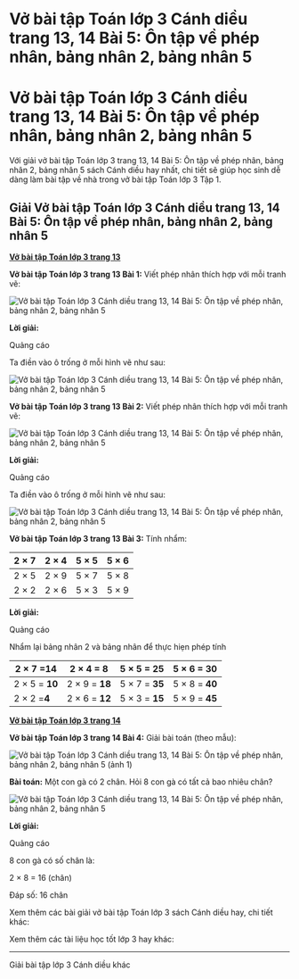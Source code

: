# Vở bài tập Toán lớp 3 Cánh diều trang 13, 14 Bài 5: Ôn tập về phép nhân, bảng nhân 2, bảng nhân 5

# Vở bài tập Toán lớp 3 Cánh diều trang 13, 14 Bài 5: Ôn tập về phép nhân, bảng nhân 2, bảng nhân 5

Với giải vở bài tập Toán lớp 3 trang 13, 14 Bài 5: Ôn tập về phép nhân, bảng nhân 2, bảng nhân 5 sách Cánh diều hay nhất, chi tiết sẽ giúp học sinh dễ dàng làm bài tập về nhà trong vở bài tập Toán lớp 3 Tập 1.

## Giải Vở bài tập Toán lớp 3 Cánh diều trang 13, 14 Bài 5: Ôn tập về phép nhân, bảng nhân 2, bảng nhân 5

[**Vở bài tập Toán lớp 3 trang 13**](https://vietjack.com/vbt-toan-3-cd/vbt-toan-lop-3-trang-13-tap-1.jsp)

**Vở bài tập Toán lớp 3 trang 13 Bài 1:** Viết phép nhân thích hợp với mỗi tranh vẽ:

![Vở bài tập Toán lớp 3 Cánh diều trang 13, 14 Bài 5: Ôn tập về phép nhân, bảng nhân 2, bảng nhân 5](https://vietjack.com/vbt-toan-3-cd/images/on-tap-ve-phep-nhan-bang-nhan-2-bang-nhan-5.PNG)

**Lời giải:**

Quảng cáo

Ta điền vào ô trống ở mỗi hình vẽ như sau:

![Vở bài tập Toán lớp 3 Cánh diều trang 13, 14 Bài 5: Ôn tập về phép nhân, bảng nhân 2, bảng nhân 5](https://vietjack.com/vbt-toan-3-cd/images/on-tap-ve-phep-nhan-bang-nhan-2-bang-nhan-5-1.PNG)

**Vở bài tập Toán lớp 3 trang 13 Bài 2:** Viết phép nhân thích hợp với mỗi tranh vẽ:

![Vở bài tập Toán lớp 3 Cánh diều trang 13, 14 Bài 5: Ôn tập về phép nhân, bảng nhân 2, bảng nhân 5](https://vietjack.com/vbt-toan-3-cd/images/on-tap-ve-phep-nhan-bang-nhan-2-bang-nhan-5-2.PNG)

**Lời giải:**

Quảng cáo

Ta điền vào ô trống ở mỗi hình vẽ như sau:

![Vở bài tập Toán lớp 3 Cánh diều trang 13, 14 Bài 5: Ôn tập về phép nhân, bảng nhân 2, bảng nhân 5](https://vietjack.com/vbt-toan-3-cd/images/on-tap-ve-phep-nhan-bang-nhan-2-bang-nhan-5-3.PNG)

**Vở bài tập Toán lớp 3 trang 13 Bài 3:** Tính nhẩm:

2 × 7  | 2 × 4 | 5 × 5 | 5 × 6  
---|---|---|---  
2 × 5 | 2 × 9  | 5 × 7 | 5 × 8  
2 × 2 | 2 × 6  | 5 × 3  | 5 × 9  
  
**Lời giải:**

Quảng cáo

Nhẩm lại bảng nhân 2 và bảng nhân để thực hiẹn phép tính

2 × 7 =**14** | 2 × 4 = **8** | 5 × 5 = **25** | 5 × 6 = **30**  
---|---|---|---  
2 × 5 = **10** | 2 × 9 = **18** | 5 × 7 = **35** | 5 × 8 = **40**  
2 × 2 =**4** | 2 × 6 = **12** | 5 × 3 = **15** | 5 × 9 = **45**  
  
[**Vở bài tập Toán lớp 3 trang 14**](https://vietjack.com/vbt-toan-3-cd/vbt-toan-lop-3-trang-14-tap-1.jsp)

**Vở bài tập Toán lớp 3 trang 14 Bài 4:** Giải bài toán (theo mẫu):

![Vở bài tập Toán lớp 3 Cánh diều trang 13, 14 Bài 5: Ôn tập về phép nhân, bảng nhân 2, bảng nhân 5 \(ảnh 1\)](https://vietjack.com/vbt-toan-3-cd/images/on-tap-ve-phep-nhan-bang-nhan-2-bang-nhan-5-4.PNG)

**Bài toán:** Một con gà có 2 chân. Hỏi 8 con gà có tất cả bao nhiêu chân?

![Vở bài tập Toán lớp 3 Cánh diều trang 13, 14 Bài 5: Ôn tập về phép nhân, bảng nhân 2, bảng nhân 5](https://vietjack.com/vbt-toan-3-cd/images/on-tap-ve-phep-nhan-bang-nhan-2-bang-nhan-5-5.PNG)

**Lời giải:**

Quảng cáo

8 con gà có số chân là:

2 × 8 = 16 (chân)

Đáp số: 16 chân

Xem thêm các bài giải vở bài tập Toán lớp 3 sách Cánh diều hay, chi tiết khác:

Xem thêm các tài liệu học tốt lớp 3 hay khác:

* * *

Giải bài tập lớp 3 Cánh diều khác
